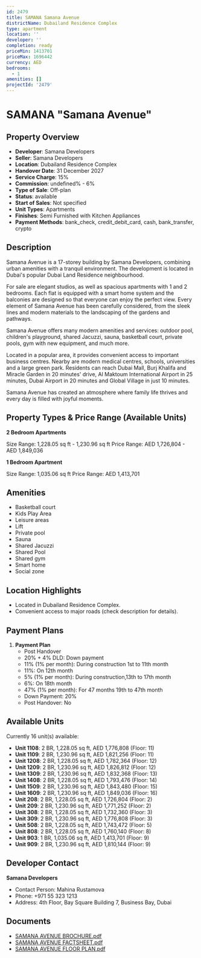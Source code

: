 ```yaml
---
id: 2479
title: SAMANA Samana Avenue
districtName: Dubailand Residence Complex
type: apartment
location: ''
developer: ''
completion: ready
priceMin: 1413701
priceMax: 1696442
currency: AED
bedrooms:
  - 1
amenities: []
projectId: '2479'
---
```


# SAMANA "Samana Avenue"

## Property Overview
- **Developer**: Samana Developers
- **Seller**: Samana Developers
- **Location**: Dubailand Residence Complex
- **Handover Date**: 31 December 2027
- **Service Charge**: 15%
- **Commission**: undefined% - 6%
- **Type of Sale**: Off-plan
- **Status**: available
- **Start of Sales**: Not specified
- **Unit Types**: Apartments
- **Finishes**: Semi Furnished with Kitchen Appliances
- **Payment Methods**: bank_check, credit_debit_card, cash, bank_transfer, crypto

## Description
Samana Avenue is a 17-storey building by Samana Developers, combining urban amenities with a tranquil environment. The development is located in Dubai's popular Dubai Land Residence neighbourhood.

For sale are elegant studios, as well as spacious apartments with 1 and 2 bedrooms. Each flat is equipped with a smart home system and the balconies are designed so that everyone can enjoy the perfect view. Every element of Samana Avenue has been carefully considered, from the sleek lines and modern materials to the landscaping of the gardens and pathways.

Samana Avenue offers many modern amenities and services: outdoor pool, children's playground, shared Jacuzzi, sauna, basketball court, private pools, gym with new equipment, and much more.

Located in a popular area, it provides convenient access to important business centres. Nearby are modern medical centres, schools, universities and a large green park. Residents can reach Dubai Mall, Burj Khalifa and Miracle Garden in 20 minutes' drive, Al Maktoum International Airport in 25 minutes, Dubai Airport in 20 minutes and Global Village in just 10 minutes.

Samana Avenue has created an atmosphere where family life thrives and every day is filled with joyful moments.

## Property Types & Price Range (Available Units)
**2 Bedroom Apartments**

Size Range: 1,228.05 sq ft - 1,230.96 sq ft
Price Range: AED 1,726,804 - AED 1,849,036

**1 Bedroom Apartment**

Size Range: 1,035.06 sq ft
Price Range: AED 1,413,701

## Amenities
- Basketball court
- Kids Play Area
- Leisure areas
- Lift
- Private pool
- Sauna
- Shared Jacuzzi
- Shared Pool
- Shared gym
- Smart home
- Social zone

## Location Highlights
- Located in Dubailand Residence Complex.
- Convenient access to major roads (check description for details).

## Payment Plans
1. **Payment Plan**
   - Post Handover
   - 20% + 4% DLD: Down payment
   - 11% (1% per month): During construction 1st to 11th month
   - 11%: On 12th month
   - 5% (1% per month): During construction,13th to 17th month
   - 6%: On 18th month
   - 47% (1% per month): For 47 months 19th to 47th month
   - Down Payment: 20%
   - Post Handover: No

## Available Units
Currently 16 unit(s) available:
- **Unit 1108**: 2 BR, 1,228.05 sq ft, AED 1,776,808 (Floor: 11)
- **Unit 1109**: 2 BR, 1,230.96 sq ft, AED 1,821,256 (Floor: 11)
- **Unit 1208**: 2 BR, 1,228.05 sq ft, AED 1,782,364 (Floor: 12)
- **Unit 1209**: 2 BR, 1,230.96 sq ft, AED 1,826,812 (Floor: 12)
- **Unit 1309**: 2 BR, 1,230.96 sq ft, AED 1,832,368 (Floor: 13)
- **Unit 1408**: 2 BR, 1,228.05 sq ft, AED 1,793,476 (Floor: 14)
- **Unit 1509**: 2 BR, 1,230.96 sq ft, AED 1,843,480 (Floor: 15)
- **Unit 1609**: 2 BR, 1,230.96 sq ft, AED 1,849,036 (Floor: 16)
- **Unit 208**: 2 BR, 1,228.05 sq ft, AED 1,726,804 (Floor: 2)
- **Unit 209**: 2 BR, 1,230.96 sq ft, AED 1,771,252 (Floor: 2)
- **Unit 308**: 2 BR, 1,228.05 sq ft, AED 1,732,360 (Floor: 3)
- **Unit 309**: 2 BR, 1,230.96 sq ft, AED 1,776,808 (Floor: 3)
- **Unit 508**: 2 BR, 1,228.05 sq ft, AED 1,743,472 (Floor: 5)
- **Unit 808**: 2 BR, 1,228.05 sq ft, AED 1,760,140 (Floor: 8)
- **Unit 903**: 1 BR, 1,035.06 sq ft, AED 1,413,701 (Floor: 9)
- **Unit 909**: 2 BR, 1,230.96 sq ft, AED 1,810,144 (Floor: 9)

## Developer Contact
**Samana Developers**
- Contact Person: Mahina Rustamova
- Phone: +971 55 323 1213
- Address: 4th Floor, Bay Square Building 7, Business Bay, Dubai

## Documents
- [SAMANA AVENUE BROCHURE.pdf](https://cdn.geniemap.net/2024/07/17/K2TetJL6fpsqzfnfvaxIEuiN2ZJFZ2f27289NYzM.pdf)
- [SAMANA AVENUE FACTSHEET.pdf](https://cdn.geniemap.net/2024/07/17/1j1jeCyZGk4Jg1pxjpNOYbsbhE0Oxy2RfLx4qDkO.pdf)
- [SAMANA AVENUE FLOOR PLAN.pdf](https://cdn.geniemap.net/2024/07/23/pytFXLu8HDvjmjMm2p6wmmGczVRQvpDxJ5SZfvh4.pdf)
